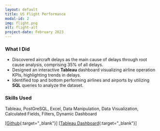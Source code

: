 ```yaml
---
layout: default
title: US Flight Performance
modal-id: 2
img: flight.png
alt: flight-alt
project-date: February 2023
---
```


### What I Did
- Discovered aircraft delays as the main cause of delays through root cause analysis, comprising 35% of all delays.
- Designed an interactive **Tableau** dashboard visualizing airline operation KPIs, highlighting trends in delays.
- Identified top and bottom performing airlines and airports by utilizing **SQL** queries to analyze the dataset.


### Skills Used
Tableau, PostGreSQL, Excel, Data Manipulation, Data Visualization, Calculated Fields, Filters, Dynamic Dashboard

[[Github](https://github.com/j3li/US-Flight-Performance){:target="_blank"}]
[[Tableau Dashboard](https://public.tableau.com/app/profile/jing3638/viz/USFlightPerformance2017-2022/USFLIGHTPERFORMANCE?publish=yes){:target="_blank"}]
